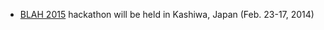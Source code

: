 - [BLAH 2015](http://2015.linkedannotation.org) hackathon will be held in Kashiwa, Japan (Feb. 23-17, 2014)
